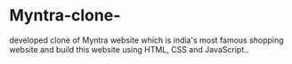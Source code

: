 # Myntra-clone-
 developed clone of Myntra website which is india's most famous shopping website and  build this website using HTML, CSS and JavaScript..
